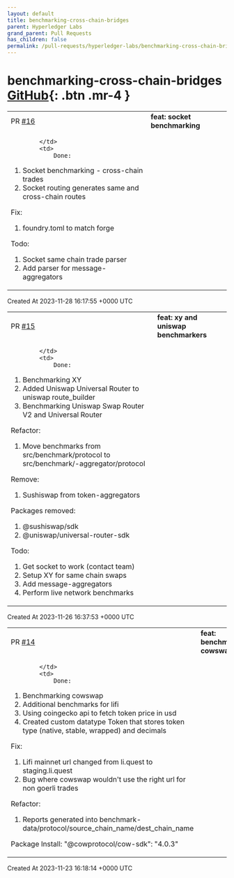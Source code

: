 ```yaml
---
layout: default
title: benchmarking-cross-chain-bridges
parent: Hyperledger Labs
grand_parent: Pull Requests
has_children: false
permalink: /pull-requests/hyperledger-labs/benchmarking-cross-chain-bridges
---
```


# benchmarking-cross-chain-bridges <span class="fs-3 right-align">[GitHub](https://github.com/hyperledger-labs/benchmarking-cross-chain-bridges){: .btn .mr-4 }</span>


<div>
    <table>
        <tr>
            <td>
                PR <a href="https://github.com/hyperledger-labs/benchmarking-cross-chain-bridges/pull/16" class=".btn">#16</a>
            </td>
            <td>
                <b>
                    feat: socket benchmarking
                </b>
            </td>
        </tr>
        <tr>
            <td>
                
            </td>
            <td>
                Done:
1. Socket benchmarking  - cross-chain trades
2. Socket routing generates same and cross-chain routes 

Fix:
1.  foundry.toml to match forge 

Todo:
1. Socket same chain trade parser
2. Add parser for message-aggregators
            </td>
        </tr>
    </table>
    <div class="right-align">
        Created At 2023-11-28 16:17:55 +0000 UTC
    </div>
</div>

<div>
    <table>
        <tr>
            <td>
                PR <a href="https://github.com/hyperledger-labs/benchmarking-cross-chain-bridges/pull/15" class=".btn">#15</a>
            </td>
            <td>
                <b>
                    feat: xy and uniswap benchmarkers
                </b>
            </td>
        </tr>
        <tr>
            <td>
                
            </td>
            <td>
                Done:
1. Benchmarking XY 
2. Added Uniswap Universal Router to uniswap route_builder
3. Benchmarking Uniswap Swap Router V2 and Universal Router

Refactor: 
1. Move benchmarks from src/benchmark/protocol to src/benchmark/-aggregator/protocol

Remove: 
1. Sushiswap from token-aggregators

Packages removed:
1. @sushiswap/sdk 
2. @uniswap/universal-router-sdk

Todo:
1. Get socket to work (contact team)
2. Setup XY for same chain swaps
3. Add message-aggregators
4. Perform live network benchmarks
            </td>
        </tr>
    </table>
    <div class="right-align">
        Created At 2023-11-26 16:37:53 +0000 UTC
    </div>
</div>

<div>
    <table>
        <tr>
            <td>
                PR <a href="https://github.com/hyperledger-labs/benchmarking-cross-chain-bridges/pull/14" class=".btn">#14</a>
            </td>
            <td>
                <b>
                    feat: benchmarking cowswap
                </b>
            </td>
        </tr>
        <tr>
            <td>
                
            </td>
            <td>
                Done:
1. Benchmarking cowswap
2. Additional benchmarks for lifi
3. Using coingecko api to fetch token price in usd
4. Created custom datatype Token that stores token type (native, stable, wrapped) and decimals

Fix:
1. Lifi mainnet url changed from li.quest to staging.li.quest
2. Bug where cowswap wouldn't use the right url for non goerli trades

Refactor:
1. Reports generated into benchmark-data/protocol/source_chain_name/dest_chain_name


Package Install:
"@cowprotocol/cow-sdk": "4.0.3"
            </td>
        </tr>
    </table>
    <div class="right-align">
        Created At 2023-11-23 16:18:14 +0000 UTC
    </div>
</div>

